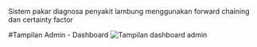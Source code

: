 Sistem pakar diagnosa penyakit lambung menggunakan forward chaining dan certainty factor

#Tampilan Admin - Dashboard 
![Tampilan dashboard admin](https://github.com/user-attachments/assets/c4413d2f-8228-48c0-9c3e-cb3aeb2e4e42)
